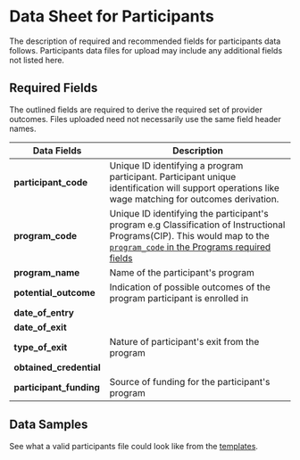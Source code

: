 # Data Sheet for Participants
The description of required and recommended fields for participants data follows. Participants data files for upload may include any additional fields not listed here.

## Required Fields
The outlined fields are required to derive the required set of provider outcomes. Files uploaded need not necessarily use the same field header names.

Data Fields | Description
------------| --------------
**participant_code** | Unique ID identifying a program participant. Participant unique identification will support operations like wage matching for outcomes derivation.
**program_code** | Unique ID identifying the participant's program e.g Classification of Instructional Programs(CIP). This would map to the [`program_code` in the Programs required fields](https://github.com/workforce-data-initiative/tpot-data-definitions/blob/master/datasheets/PROGRAMS.md#required-fields) 
**program_name** | Name of the participant's program
**potential_outcome** | Indication of possible outcomes of the program participant is enrolled in
**date_of_entry** | 
**date_of_exit** |
**type_of_exit** | Nature of participant's exit from the program
**obtained_credential** |
**participant_funding** | Source of funding for the participant's program


<!-- ## Recommended Fields -->
<!-- The following fields are not required but they are recommended to provide additional data for outcomes analysis. -->

<!-- Data Fields | Description -->
<!-- ------------| -------------- -->

## Data Samples
See what a valid participants file could look like from the [templates](https://github.com/workforce-data-initiative/tpot-data-definitions/blob/master/templates/participants.csv).
